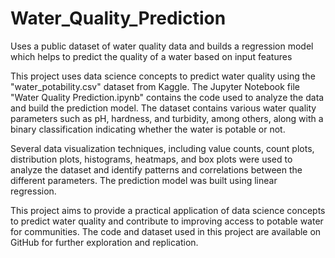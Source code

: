 # Water_Quality_Prediction
Uses a public dataset of water quality data and builds a regression model which helps to predict the quality of a water based on input features

This project uses data science concepts to predict water quality using the "water_potability.csv" dataset from Kaggle. The Jupyter Notebook file "Water Quality Prediction.ipynb" contains the code used to analyze the data and build the prediction model. The dataset contains various water quality parameters such as pH, hardness, and turbidity, among others, along with a binary classification indicating whether the water is potable or not.

Several data visualization techniques, including value counts, count plots, distribution plots, histograms, heatmaps, and box plots were used to analyze the dataset and identify patterns and correlations between the different parameters. The prediction model was built using linear regression.

This project aims to provide a practical application of data science concepts to predict water quality and contribute to improving access to potable water for communities. The code and dataset used in this project are available on GitHub for further exploration and replication.
